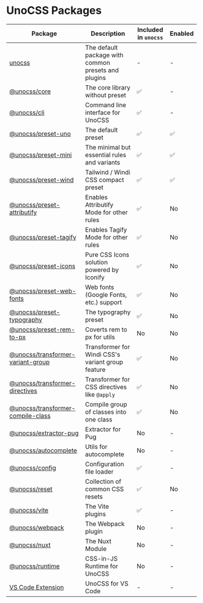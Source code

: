 # UnoCSS Packages

| Package | Description | Included in `unocss` | Enabled |
| ------- | ----------- | -------------------- | ------------------ |
| [unocss](./unocss) | The default package with common presets and plugins | - | - |
| [@unocss/core](./core) | The core library without preset | ✅ | - |
| [@unocss/cli](./cli) | Command line interface for UnoCSS | ✅ | - |
| [@unocss/preset-uno](./preset-uno) | The default preset | ✅ | ✅ |
| [@unocss/preset-mini](./preset-mini) | The minimal but essential rules and variants | ✅ | ✅ |
| [@unocss/preset-wind](./preset-wind) | Tailwind / Windi CSS compact preset | ✅ | ✅ |
| [@unocss/preset-attributify](./preset-attributify) | Enables Attributify Mode for other rules | ✅ | No |
| [@unocss/preset-tagify](./preset-tagify) | Enables Tagify Mode for other rules | ✅ | No |
| [@unocss/preset-icons](./preset-icons) | Pure CSS Icons solution powered by Iconify | ✅ | No |
| [@unocss/preset-web-fonts](./preset-web-fonts) | Web fonts (Google Fonts, etc.) support | ✅ | No |
| [@unocss/preset-typography](./preset-typography) | The typography preset | ✅ | No |
| [@unocss/preset-rem-to-px](./preset-rem-to-px) | Coverts rem to px for utils | No | No |
| [@unocss/transformer-variant-group](./transformer-variant-group) | Transformer for Windi CSS's variant group feature | ✅ | No |
| [@unocss/transformer-directives](./transformer-directives) | Transformer for CSS directives like `@apply` | ✅ | No |
| [@unocss/transformer-compile-class](./transformer-compile-class) | Compile group of classes into one class | ✅ | No |
| [@unocss/extractor-pug](./extractor-pug) | Extractor for Pug | No | - |
| [@unocss/autocomplete](./autocomplete) | Utils for autocomplete | No | - |
| [@unocss/config](./config) | Configuration file loader | ✅ | - |
| [@unocss/reset](./reset) | Collection of common CSS resets | ✅ | No |
| [@unocss/vite](./vite) | The Vite plugins | ✅ | - |
| [@unocss/webpack](./webpack) | The Webpack plugin | No | - |
| [@unocss/nuxt](./nuxt) | The Nuxt Module | No | - |
| [@unocss/runtime](./runtime) | CSS-in-JS Runtime for UnoCSS | No | - |
| [VS Code Extension](./vscode) | UnoCSS for VS Code | - | - |
